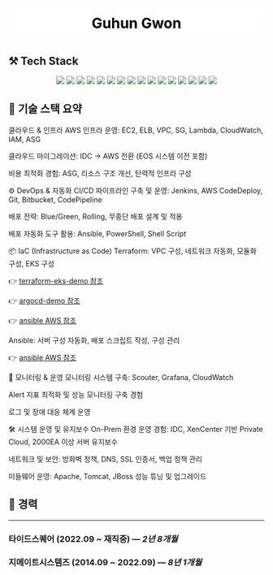 <div align="center">
  <h1 style="background-color:#FFFFFF; color:#000000; padding:15px; border-radius:10px;">
    Guhun Gwon
  </h1>
</div>

## ⚒️ Tech Stack

<p align="center">
  <!-- DevOps -->
  <img src="https://img.shields.io/badge/Ansible-EE0000?style=for-the-badge&logo=ansible&logoColor=white"/>
  <img src="https://img.shields.io/badge/Jenkins-D24939?style=for-the-badge&logo=jenkins&logoColor=white"/>
  <img src="https://img.shields.io/badge/AWX-EE0000?style=for-the-badge&logo=ansible&logoColor=white"/> 

  <!-- Linux -->
  <img src="https://img.shields.io/badge/Linux-FCC624?style=for-the-badge&logo=linux&logoColor=black"/>

  <!-- Apache, Tomcat, Haproxy -->
  <img src="https://img.shields.io/badge/Apache-D22128?style=for-the-badge&logo=apache&logoColor=white"/>
  <img src="https://img.shields.io/badge/Tomcat-F8DC75?style=for-the-badge&logo=apache-tomcat&logoColor=black"/>
  <img src="https://img.shields.io/badge/HAProxy-000000?style=for-the-badge&logo=haproxy&logoColor=white"/>

  <!-- SVN -->
  <img src="https://img.shields.io/badge/Subversion-809CC9?style=for-the-badge&logo=subversion&logoColor=white"/>

  <!-- DevOps (추가 항목) -->
  <img src="https://img.shields.io/badge/Terraform-623CE4?style=for-the-badge&logo=terraform&logoColor=white"/>

  <!-- Kubernetes -->
  <img src="https://img.shields.io/badge/Kubernetes-326CE5?style=for-the-badge&logo=kubernetes&logoColor=white"/>

  <!-- Docker -->
  <img src="https://img.shields.io/badge/Docker-2496ED?style=for-the-badge&logo=docker&logoColor=white"/>

  <!-- NGINX -->
  <img src="https://img.shields.io/badge/Nginx-009639?style=for-the-badge&logo=nginx&logoColor=white"/>

  <!-- Git -->
  <img src="https://img.shields.io/badge/Git-F05032?style=for-the-badge&logo=git&logoColor=white"/>

  <!-- AWS 관련 -->
  <img src="https://img.shields.io/badge/AWS CodePipeline-6DB33F?style=for-the-badge&logo=amazonaws&logoColor=white"/>
  <img src="https://img.shields.io/badge/AWS-232F3E?style=for-the-badge&logo=amazon-aws&logoColor=white"/>
  <img src="https://img.shields.io/badge/AWS EKS-FF9900?style=for-the-badge&logo=amazon-eks&logoColor=white"/>
</p>

## 🔨 기술 스택 요약

 클라우드 & 인프라
AWS 인프라 운영: EC2, ELB, VPC, SG, Lambda, CloudWatch, IAM, ASG

클라우드 마이그레이션: IDC → AWS 전환 (EOS 시스템 이전 포함)

비용 최적화 경험: ASG, 리소스 구조 개선, 탄력적 인프라 구성

⚙️ DevOps & 자동화
CI/CD 파이프라인 구축 및 운영: Jenkins, AWS CodeDeploy, Git, Bitbucket, CodePipeline

배포 전략: Blue/Green, Rolling, 무중단 배포 설계 및 적용

배포 자동화 도구 활용: Ansible, PowerShell, Shell Script

📦 IaC (Infrastructure as Code)
Terraform: VPC 구성, 네트워크 자동화, 모듈화 구성, EKS 구성

 👉 [terraform-eks-demo 참조](https://github.com/guhun-gwon/guhun-gwon/tree/main/terraform-demo)
 
 👉 [argocd-demo 참조](https://github.com/guhun-gwon/guhun-gwon/tree/main/argocd-demo)

 👉 [ansible AWS 참조](https://github.com/guhun-gwon/guhun-gwon/blob/main/images/argocd.png)

Ansible: 서버 구성 자동화, 배포 스크립트 작성, 구성 관리

👉 [ansible AWS 참조](https://github.com/guhun-gwon/guhun-gwon/blob/main/images/ansible_awx.png)

 

🧰 모니터링 & 운영
모니터링 시스템 구축: Scouter, Grafana, CloudWatch

Alert 지표 최적화 및 성능 모니터링 구축 경험

로그 및 장애 대응 체계 운영

🛠️ 시스템 운영 및 유지보수
On-Prem 환경 운영 경험: IDC, XenCenter 기반 Private Cloud, 2000EA 이상 서버 유지보수

네트워크 및 보안: 방화벽 정책, DNS, SSL 인증서, 백업 정책 관리

미들웨어 운영: Apache, Tomcat, JBoss 성능 튜닝 및 업그레이드



## 🔨 경력

---

###  타이드스퀘어 (2022.09 ~ 재직중) — *2년 8개월*

###  지메이트시스템즈 (2014.09 ~ 2022.09) — *8년 1개월*
